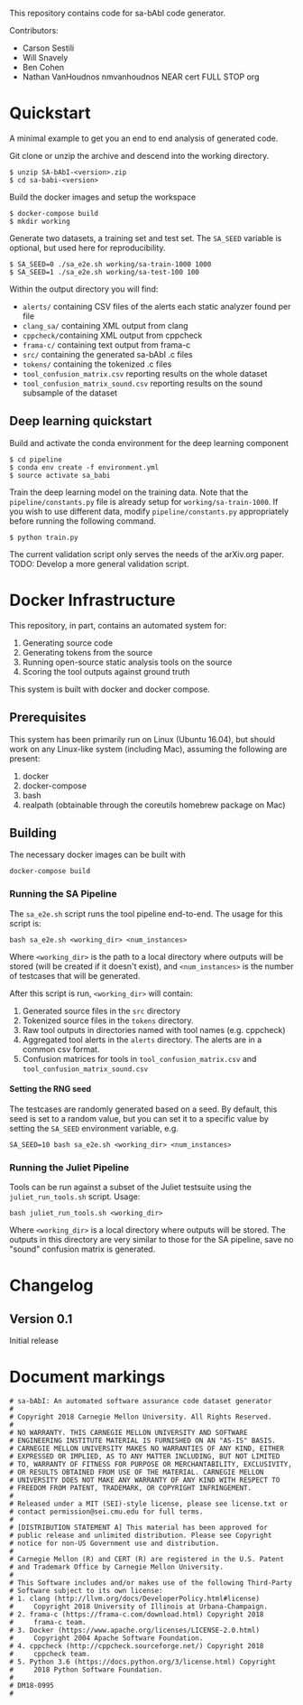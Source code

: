 This repository contains code for sa-bAbI code generator.

Contributors:
* Carson Sestili
* Will Snavely
* Ben Cohen
* Nathan VanHoudnos nmvanhoudnos NEAR cert FULL STOP org

# Quickstart
A minimal example to get you an end to end analysis of generated code.

Git clone or unzip the archive and descend into the working directory.
```
$ unzip SA-bAbI-<version>.zip
$ cd sa-babi-<version>
```

Build the docker images and setup the workspace
```
$ docker-compose build
$ mkdir working
```

Generate two datasets, a training set and test set. The `SA_SEED` variable
is optional, but used here for reproducibility.
```
$ SA_SEED=0 ./sa_e2e.sh working/sa-train-1000 1000
$ SA_SEED=1 ./sa_e2e.sh working/sa-test-100 100
```

Within the output directory you will find:

* `alerts/` containing CSV files of the alerts each static analyzer found per file
* `clang_sa/` containing XML output from clang
* `cppcheck/`containing XML output from cppcheck
* `frama-c/` containing text output from frama-c
* `src/` containing the generated sa-bAbI .c files
* `tokens/` containing the tokenized .c files
* `tool_confusion_matrix.csv` reporting results on the whole dataset
* `tool_confusion_matrix_sound.csv` reporting results on the sound subsample of the dataset

## Deep learning quickstart
Build and activate the conda environment for the deep learning component
```
$ cd pipeline
$ conda env create -f environment.yml
$ source activate sa_babi
```

Train the deep learning model on the training data.
Note that the `pipeline/constants.py` file is already setup for
`working/sa-train-1000`. If you wish to
use different data, modify `pipeline/constants.py` appropriately before
running the following command.
```
$ python train.py
```

The current validation script only serves the needs of the arXiv.org paper.
TODO: Develop a more general validation script.

# Docker Infrastructure
This repository, in part, contains an automated system for:

1) Generating source code
2) Generating tokens from the source
3) Running open-source static analysis tools on the source
4) Scoring the tool outputs against ground truth

This system is built with docker and docker compose.

## Prerequisites
This system has been primarily run on Linux (Ubuntu 16.04), but should work on
any Linux-like system (including Mac), assuming the following are present:
1) docker
2) docker-compose
3) bash
4) realpath (obtainable through the coreutils homebrew package on Mac)

## Building
The necessary docker images can be built with
```
docker-compose build
```

### Running the SA Pipeline
The `sa_e2e.sh` script runs the tool pipeline end-to-end. The usage
for this script is:
```
bash sa_e2e.sh <working_dir> <num_instances>
```
Where `<working_dir>` is the path to a local directory where outputs will be
stored (will be created if it doesn't exist), and `<num_instances>` is the
number of testcases that will be generated.

After this script is run, `<working_dir>` will contain:
1) Generated source files in the `src` directory
2) Tokenized source files in the `tokens` directory.
3) Raw tool outputs in directories named with tool names (e.g. cppcheck)
4) Aggregated tool alerts in the `alerts` directory. The alerts are in a common csv format.
5) Confusion matrices for tools in `tool_confusion_matrix.csv` and `tool_confusion_matrix_sound.csv`

#### Setting the RNG seed
The testcases are randomly generated based on a seed. By default, this
seed is set to a random value, but you can set it to a specific value
by setting the `SA_SEED` environment variable, e.g.
```
SA_SEED=10 bash sa_e2e.sh <working_dir> <num_instances>
```

### Running the Juliet Pipeline
Tools can be run against a subset of the Juliet testsuite using
the `juliet_run_tools.sh` script. Usage:
```
bash juliet_run_tools.sh <working_dir>
```
Where `<working_dir>` is a local directory where outputs will be stored.
The outputs in this directory are very similar to those for the SA pipeline,
save no "sound" confusion matrix is generated.


# Changelog

## Version 0.1

Initial release
# Document markings
```
# sa-bAbI: An automated software assurance code dataset generator
# 
# Copyright 2018 Carnegie Mellon University. All Rights Reserved.
#
# NO WARRANTY. THIS CARNEGIE MELLON UNIVERSITY AND SOFTWARE
# ENGINEERING INSTITUTE MATERIAL IS FURNISHED ON AN "AS-IS" BASIS.
# CARNEGIE MELLON UNIVERSITY MAKES NO WARRANTIES OF ANY KIND, EITHER
# EXPRESSED OR IMPLIED, AS TO ANY MATTER INCLUDING, BUT NOT LIMITED
# TO, WARRANTY OF FITNESS FOR PURPOSE OR MERCHANTABILITY, EXCLUSIVITY,
# OR RESULTS OBTAINED FROM USE OF THE MATERIAL. CARNEGIE MELLON
# UNIVERSITY DOES NOT MAKE ANY WARRANTY OF ANY KIND WITH RESPECT TO
# FREEDOM FROM PATENT, TRADEMARK, OR COPYRIGHT INFRINGEMENT.
#
# Released under a MIT (SEI)-style license, please see license.txt or
# contact permission@sei.cmu.edu for full terms.
#
# [DISTRIBUTION STATEMENT A] This material has been approved for
# public release and unlimited distribution. Please see Copyright
# notice for non-US Government use and distribution.
# 
# Carnegie Mellon (R) and CERT (R) are registered in the U.S. Patent
# and Trademark Office by Carnegie Mellon University.
#
# This Software includes and/or makes use of the following Third-Party
# Software subject to its own license:
# 1. clang (http://llvm.org/docs/DeveloperPolicy.html#license)
#     Copyright 2018 University of Illinois at Urbana-Champaign.
# 2. frama-c (https://frama-c.com/download.html) Copyright 2018
#     frama-c team.
# 3. Docker (https://www.apache.org/licenses/LICENSE-2.0.html)
#     Copyright 2004 Apache Software Foundation.
# 4. cppcheck (http://cppcheck.sourceforge.net/) Copyright 2018
#     cppcheck team.
# 5. Python 3.6 (https://docs.python.org/3/license.html) Copyright
#     2018 Python Software Foundation.
# 
# DM18-0995
# 
```
